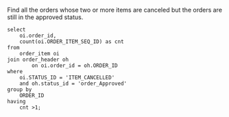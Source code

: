 Find all the orders whose two or more items are canceled but the orders are still in the approved status.
```
select
	oi.order_id,
	count(oi.ORDER_ITEM_SEQ_ID) as cnt
from
	order_item oi
join order_header oh
		on oi.order_id = oh.ORDER_ID
where
	oi.STATUS_ID = 'ITEM_CANCELLED'
	and oh.status_id = 'order_Approved'
group by
	ORDER_ID
having
	cnt >1;
```
